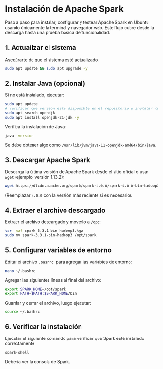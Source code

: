 # Instalación de Apache Spark

Paso a paso para instalar, configurar y testear Apache Spark en Ubuntu usando únicamente la terminal y navegador web. Este flujo cubre desde la descarga hasta una prueba básica de funcionalidad.

## 1. Actualizar el sistema

Asegúrarte de que el sistema esté actualizado.

```bash
sudo apt update && sudo apt upgrade -y
```

## 2. Instalar Java (opcional)

Si no está instalado, ejecutar:

```bash
sudo apt update
# verificar que versión esta disponible en el repositorio e instalar la mas reciente
sudo apt search opendjk
sudo apt install openjdk-21-jdk -y
```

Verifica la instalación de Java:

```bash
java -version
```

Se debe obtener algo como `/usr/lib/jvm/java-11-openjdk-amd64/bin/java`.

## 3. Descargar Apache Spark

Descarga la última versión de Apache Spark desde el sitio oficial o usar `wget` (ejemplo, versión 1.13.2):

```bash
wget https://dlcdn.apache.org/spark/spark-4.0.0/spark-4.0.0-bin-hadoop3.tgz
```

(Reemplazar `4.0.0` con la versión más reciente si es necesario).

## 4. Extraer el archivo descargado

Extraer el archivo descargado y moverlo a `/opt`:

```bash
tar -xzf spark-3.3.1-bin-hadoop3.tgz
sudo mv spark-3.3.1-bin-hadoop3 /opt/spark
```
## 5. Configurar variables de entorno

Editar el archivo `.bashrc `para agregar las variables de entorno:

```bash
nano ~/.bashrc
```
Agregar las siguientes líneas al final del archivo:

```bash
export SPARK_HOME=/opt/spark
export PATH=$PATH:$SPARK_HOME/bin
```
Guardar y cerrar el archivo, luego ejecutar:

```bash
source ~/.bashrc
```

## 6. Verificar la instalación

Ejecutar el siguiente comando para verificar que Spark esté instalado correctamente
```bash
spark-shell
```
Debería ver la consola de Spark.
